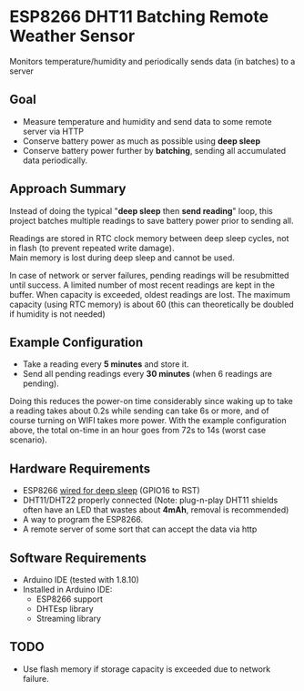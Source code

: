 # ESP8266 DHT11 Batching Remote Weather Sensor

Monitors temperature/humidity and periodically sends data (in batches) to a server

## Goal
* Measure temperature and humidity and send data to some remote server via HTTP
* Conserve battery power as much as possible using **deep sleep**
* Conserve battery power further by **batching**, sending all accumulated data periodically. 

## Approach Summary
Instead of doing the typical "**deep sleep** then **send reading**" loop, this project batches multiple readings
 to save battery power prior to sending all.  
 
 Readings are stored in RTC clock memory between deep sleep cycles,
 not in flash (to prevent repeated write damage).  
 Main memory is lost during deep sleep and cannot be used.
 
 In case of network or server failures, pending readings will be resubmitted until success. A limited number of most recent readings are kept in the buffer. 
 When capacity is exceeded, oldest readings are lost.  The maximum capacity (using RTC memory) is about 60 (this can theoretically be doubled if humidity is not needed)
 
## Example Configuration

* Take a reading every **5 minutes** and store it.
* Send all pending readings every **30 minutes** (when 6 readings are pending).

Doing this reduces the power-on time considerably since waking up to take a reading takes about 0.2s while sending can take 6s or more,
and of course turning on WIFI takes more power.  With the example configuration above, the total on-time in an hour goes from 72s to 14s (worst case scenario).
 
## Hardware Requirements

* ESP8266 [wired for deep sleep](https://www.instructables.com/id/Enable-DeepSleep-on-an-ESP8266-01/) (GPIO16 to RST)
* DHT11/DHT22 properly connected (Note: plug-n-play DHT11 shields often have an LED that wastes about **4mAh**, removal is recommended)
* A way to program the ESP8266.
* A remote server of some sort that can accept the data via http

## Software Requirements

* Arduino IDE (tested with 1.8.10)
* Installed in Arduino IDE:
    * ESP8266 support 
    * DHTEsp library 
    * Streaming library
    

## TODO

* Use flash memory if storage capacity is exceeded due to network failure.
